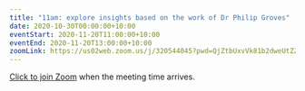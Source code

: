 ```yaml
---
title: "11am: explore insights based on the work of Dr Philip Groves"
date: 2020-10-30T00:00:00+10:00
eventStart: 2020-11-20T11:00:00+10:00
eventEnd: 2020-11-20T13:00:00+10:00
zoomLink: https://us02web.zoom.us/j/320544045?pwd=QjZtbUxvVk81b2dweUtZZTE3ZE9IZz09
---
```


[Click to join Zoom](https://us02web.zoom.us/j/320544045?pwd=QjZtbUxvVk81b2dweUtZZTE3ZE9IZz09) when the meeting time arrives.